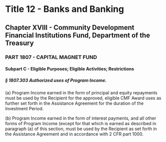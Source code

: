 
# Title 12 - Banks and Banking
## Chapter XVIII - Community Development Financial Institutions Fund, Department of the Treasury
### PART 1807 - CAPITAL MAGNET FUND
#### Subpart C - Eligible Purposes; Eligible Activities; Restrictions
##### § 1807.303 Authorized uses of Program Income.

(a) Program Income earned in the form of principal and equity repayments must be used by the Recipient for the approved, eligible CMF Award uses as further set forth in the Assistance Agreement for the duration of the Investment Period.

(b) Program Income earned in the form of interest payments, and all other forms of Program Income (except for that which is earned as described in paragraph (a) of this section, must be used by the Recipient as set forth in the Assistance Agreement and in accordance with 2 CFR part 1000.
